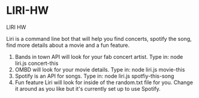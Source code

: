 # LIRI-HW
LIRI HW

Liri is a command line bot that will help you find concerts, spotify the song, find more details about a movie and a fun feature.

1. Bands in town API will look for your fab concert artist. Type in: node liri.js concert-this <artist names>
2. OMBD will look for your movie details. Type in: node liri.js movie-this <movie name>
3. Spotify is an API for songs. Type in: node liri.js spotfiy-this-song <song name>
4. Fun feature Liri will look for inside of the random.txt file for you. Change it around as you like but it's currently set up to use Spotify. 